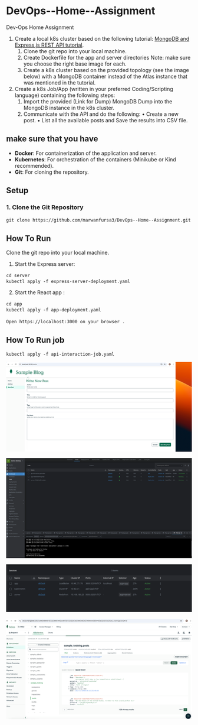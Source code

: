 # DevOps--Home--Assignment

Dev-Ops Home Assignment

1. Create a local k8s cluster based on the following tutorial:  [MongoDB and Express.js REST API tutorial](https://www.mongodb.com/languages/express-mongodb-rest-api-tutorial).
    1. Clone the git repo into your local machine.
    2. Create Dockerfile for the app and server directories
       Note: make sure you choose the right base image for each.
    3. Create a k8s cluster based on the provided topology (see the
       image below) with a MongoDB container instead of the Atlas
       instance that was mentioned in the tutorial.
2. Create a k8s Job/App (written in your preferred Coding/Scripting
language) containing the following steps:
    1. Import the provided (Link for Dump) MongoDB Dump into the
       MongoDB instance in the k8s cluster.
    2. Communicate with the API and do the following:
       • Create a new post.
       • List all the available posts and Save the results into CSV file.


## make sure that you have
- **Docker**: For containerization of the application and server.
- **Kubernetes**: For orchestration of the containers (Minikube or Kind recommended).
- **Git**: For cloning the repository.


## Setup
### 1. Clone the Git Repository 
```
git clone https://github.com/marwanfursa3/DevOps--Home--Assignment.git
```

## How To Run

Clone the git repo into your local machine.



1. Start the Express server:
```
cd server
kubectl apply -f express-server-deployment.yaml
```

2. Start the React app :
```
cd app
kubectl apply -f app-deployment.yaml

Open https://localhost:3000 on your browser .

```
## How To Run job

```
kubectl apply -f api-interaction-job.yaml

```
![alt text](https://github.com/marwanfursa3/DevOps--Home--Assignment/blob/main/Screenshot%202024-09-24%20at%201.26.34.png)

![alt text](https://github.com/marwanfursa3/DevOps--Home--Assignment/blob/main/Screenshot%202024-09-24%20at%201.27.13.png)

![alt text](https://github.com/marwanfursa3/DevOps--Home--Assignment/blob/main/Screenshot%202024-09-24%20at%201.27.40.png)

![alt text](https://github.com/marwanfursa3/DevOps--Home--Assignment/blob/main/Screenshot%202024-09-24%20at%203.28.52.png)

